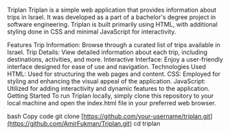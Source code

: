 Triplan
Triplan is a simple web application that provides information about trips in Israel. It was developed as a part of a bachelor's degree project in software engineering. Triplan is built primarily using HTML, with additional styling done in CSS and minimal JavaScript for interactivity.

Features
Trip Information: Browse through a curated list of trips available in Israel.
Trip Details: View detailed information about each trip, including destinations, activities, and more.
Interactive Interface: Enjoy a user-friendly interface designed for ease of use and navigation.
Technologies Used
HTML: Used for structuring the web pages and content.
CSS: Employed for styling and enhancing the visual appeal of the application.
JavaScript: Utilized for adding interactivity and dynamic features to the application.
Getting Started
To run Triplan locally, simply clone this repository to your local machine and open the index.html file in your preferred web browser.

bash
Copy code
git clone [https://github.com/your-username/triplan.git](https://github.com/AmirFukman/Triplan.git)
cd triplan
